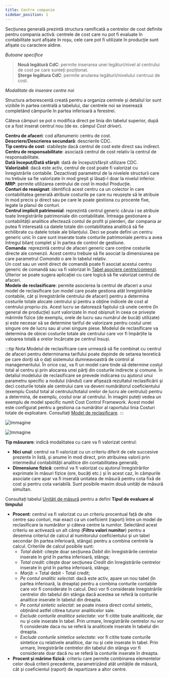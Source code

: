 ```yaml
---
title: Centre companie
sidebar_position: 1
---
```


Secțiunea generală prezintă structura ramificată a centrelor de cost definite pentru compania activă: centrele de cost care nu pot fi evaluate în contabilitate sunt afișate în roșu, cele care pot fi utilizate în producție sunt afișate cu caractere aldine.

*Butoane specifice*  
> **Nouă legătură CdC**: permite inserarea unei legături/nivel al centrului de cost pe care sunteți poziționat.  
> **Șterge legătura CdC**: permite anularea legăturii/nivelului centruui de cost.   

*Modalitate de inserare centre noi*

Structura arborescentă creată pentru a organiza centrele și detaliul lor sunt vizibile în partea centrală a tabelului, dar centrele noi se inserează completând câmpurile în partea inferioară a ferestrei.

Câteva câmpuri se pot o modifica direct pe linia din tabelul superior, după ce a fost inserat centrul nou (de ex. câmpul *Cost driver*).

**Centru de afaceri**: cod alfanumeric centru de cost.  
**Descriere/Descrierea secundară**: descrierile CDC.  
**Tip centru de cost**: stabilește dacă centrul de cost este direct sau indirect.  
**Centru de responsabilitate**:  asociază centrul de cost relativ la centrul de responsabilitate.  
**Dată început/Dată sfârșit**: dată de început/sfârșit utilizare CDC.  
**Valorizabil**: dacă este activ, centrul de cost poate fi valorizat cu înregistrările contabile. Dezactivați parametrul de la nivelele structurii care nu trebuie sa fie valorizate în mod greșit și lăsați-l doar la nivelul inferior.  
**MRP**: permite utilizarea centrului de cost în modul Producție.  
**Conturi de reasignat**: identifică acest centru ca un colector în care contabilitatea generală atribuie costurile pe care nu reușește să le atribuie în mod precis și direct sau pe care le poate gestiona cu procente fixe, legate la planul de conturi.  
**Centrul implicit patrimonial**: reprezintă centrul generic căruia i se atribuie toate înregistrările patrimoniale din contabilitate. Întreaga gestionare a contabilității analitice afectează contul de profit și pierderi, dar compania ar putea fi interesată ca datele totale din contabilitatea analitică să fie echilibrate cu datele totale ale bilanțului. Deci se poate defini un centru generic unic în care sunt inserate toate conturile patrimoniale pentru a avea întregul bilanț complet și în partea de control de gestiune.  
**Comanda**: reprezintă centrul de afaceri generic care conține costurile directe ale comenzii. Acest centru trebuie să fie asociat la dimensiunea pe care parametrul *Comanda* o are în tabelul relativ.  
Un cost sau un venit direct de comandă poate fi asociat acestui centru generic de comandă sau va fi valorizat în [Tabel asociere centre/comenzi](/docs/configurations/tables/controlling/analytical-accounting/projects-centers-association).  
Ulterior se poate sugera aplicației cu care logică să fie valorizat centrul de afaceri.  
**Modele de reclasificare**: permite asocierea la centrul de afaceri a unui model de reclasificare (un model care poate gestiona atât înregistrările contabile, cât și înregistrările centrului de afaceri) pentru a determina costurile totale alocate centrului și pentru a obține indicele de cost al centrului propriu-zis. Acest lucru se datorează faptului că unele centre (în general de producție) sunt valorizate în mod obișnuit în ceea ce privește mărimile fizice (de exemplu, orele de lucru sau numărul de bucăți utilizate) și este necesar să se determine tariful de valorizare pentru costul unei singure ore de lucru sau al unei singure piese.  Modelul de reclasificare va determina de obicei costurile totale ale centrului care vor fi împărțite la valoarea totală a orelor încărcate pe centrul însuși.

:::tip Nota
Modelul de reclasificare care urmează să fie combinat cu centrul de afaceri pentru determinarea tarifului poate depinde de setarea teoretică pe care doriți să o dați sistemului dumneavoastră de control al managementului. În orice caz, va fi un model care tinde să determine costul total al centru şi prin alocarea unei părţi din costurile indirecte şi comune. În detaliul modelului de reclasificare se prevede indicarea cu ajutorul unui parametru specific a nodului (rândul) care afișează rezultatul reclasificării și deci costurile totale ale centrului care va deveni numărătorul coeficientului (exemplu Costul total al centrului/totalul orelor de lucru ale centrului) pentru a determina, de exemplu, costul orar al centrului. În imagini puteți vedea un exemplu de model specific numit Cost Control Framework. Acest model este configurat pentru a gestiona  ca numărător al raportului linia Costuri totale de exploatare. Consultați [Model de reclasificare](/docs/controlling/reclassifications/create-reclassification-model).
:::

![Immagine](/img/it-it/configurations/tables/controlling/analytical-accounting/corporate-centers/corporate-center-model-connection.png)

![Immagine](/img/it-it/configurations/tables/controlling/analytical-accounting/corporate-centers/QCC-model.png)

**Tip măsurare**: indică modalitatea cu care va fi valorizat centrul:
- **Nici unul**: centrul va fi valorizat cu un criteriu diferit de cele succesive prezente în listă, și anume în mod direct, prin atribuirea valorii prin intermediul contabilității analitice din contabilitatea generală;  
- **Dimensiune fizică**: centrul va fi valorizat cu ajutorul înregistrărilor exprimate în măsuri fizice (ore, bucăți etc.) și în acest caz, în câmpurile asociate care apar va fi inserată unitatea de măsură pentru cota fixă de cost și pentru cota variabilă. Sunt posibile maxim două unități de măsură simultan.

Consultați tabelul [Unități de măsură](/docs/configurations/tables/general-settings/measurement-units) pentru a defini **Tipul de evaluare al timpului**

- **Procent**: centrul va fi valorizat cu un criteriu procentual față de alte centre sau conturi, mai exact ca un coeficient (raport) între un model de reclasificare la numărător și câteva centre la numitor. Selectând acest criteriu se activează un alt câmp (**Filtru valori numitor**) pentru a desemna criteriul de calcul al numitorului coeficientului și un tabel secondar (în partea inferioară, stânga) pentru a combina centrele la calcul.
    Criteriile de calcul posibile sunt:  
    - *Total debit*: citește doar secțiunea *Debit* din înregistrările centrelor inserate în grid în partea inferioară, stânga;  
    - *Total credit*: citește doar secțiunea *Credit* din înregistrările centrelor inserate în grid în partea inferioară, stânga;  
    - *Marjă*: = Total debit - Total credit;    
    - *Pe contul analitic selectat*: dacă este activ, apare un nou tabel (în partea inferioară, la dreapta) pentru a combina conturile contabile care vor fi considerate în calcul. Deci vor fi considerate înregistrările centrelor din tabelul din stânga dacă acestea se referă la conturile analitice inserate în tabelul din dreapta.  
    - *Pe contul sintetic selectat*: se poate insera direct contul sintetic, obținând astfel citirea tuturor analiticelor sale.  
    - *Exclude conturile analitice selectate*: vor fi citite toate analiticele, dar nu și cele inserate în tabel. Prin urmare, înregistrările centrelor nu vor fi considerate daca nu se referă la analiticele inserate în tabelul din dreapta.  
    - *Exclude conturile sintetice selectate*: vor fi citite toate conturile sintetice cu relativele analitice, dar nu și cele inserate în tabel. Prin urmare, înregistrările centrelor din tabelul din stânga vor fi considerate doar dacă nu se referă la conturile inserate în dreapta.   
- **Procent și mărime fizică**: criteriu care permite combinarea elementelor celor două criterii precedente, parametrizând atât unitățile de măsură, cât și coeficientul (raport) de repartizare a altor centre.
